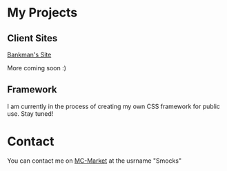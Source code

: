 # My Projects

## Client Sites

[Bankman's Site](http://smocks.github.io/Bankman)

More coming soon :)

## Framework
I am currently in the process of creating my own CSS framework for public use. Stay tuned!


# Contact
You can contact me on [MC-Market](http://mc-market.org) at the usrname "Smocks"

